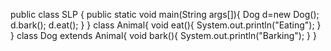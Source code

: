 public class SLP {
    public static void main(String args[]){
        Dog d=new Dog();
        d.bark();
        d.eat();
    }
}
class Animal{
    void eat(){
        System.out.println("Eating");
    }
}
class Dog extends Animal{
    void bark(){
        System.out.println("Barking");
    }
}
